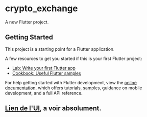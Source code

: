 # crypto_exchange

A new Flutter project.

## Getting Started

This project is a starting point for a Flutter application.

A few resources to get you started if this is your first Flutter project:

- [Lab: Write your first Flutter app](https://docs.flutter.dev/get-started/codelab)
- [Cookbook: Useful Flutter samples](https://docs.flutter.dev/cookbook)

For help getting started with Flutter development, view the
[online documentation](https://docs.flutter.dev/), which offers tutorials,
samples, guidance on mobile development, and a full API reference.
## [Lien de l'UI](https://lnkd.in/edEyGapz](https://dribbble.com/shots/21902076-Crypto-Exchange-Mobile-iOS-App)https://dribbble.com/shots/21902076-Crypto-Exchange-Mobile-iOS-App), a voir absolument.

